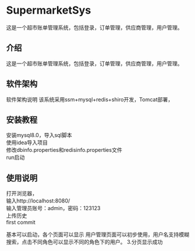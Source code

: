 # SupermarketSys
这是一个超市账单管理系统，包括登录，订单管理，供应商管理，用户管理。

## 介绍
这是一个超市账单管理系统，包括登录，订单管理，供应商管理，用户管理。

## 软件架构
软件架构说明 该系统采用ssm+mysql+redis+shiro开发，Tomcat部署，

## 安装教程
安装mysql8.0，导入sql脚本<br>
使用idea导入项目 <br>
修改dbinfo.properties和redisinfo.properties文件<br>
run启动
## 使用说明
打开浏览器，<br>
输入http://localhost:8080/<br>
输入管理员账号：admin，密码：123123<br>
上传历史<br>
first commit<br>

基本可以启动，各个页面可以显示
用户管理页面可以初步使用，用户名支持模糊搜索，点击不同角色可以显示不同的角色下的用户。 3.分页显示成功
